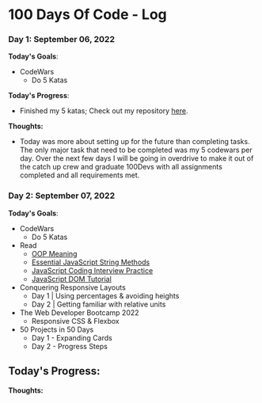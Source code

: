# 100 Days Of Code - Log

### Day 1: September 06, 2022
**Today's Goals**:
  - CodeWars
    - Do 5 Katas
    
**Today's Progress**: 
  - Finished my 5 katas; Check out my repository [here](https://github.com/T000bias/CodeWars/tree/main/JavaScript%20Solutions/8th%20kyu).
  
**Thoughts:**
 - Today was more about setting up for the future than completing tasks. The only major task that need to be completed was my 5 codewars per day. Over the next few days I will be going in overdrive to make it out of the catch up crew and graduate 100Devs with all assignments completed and all requirements met. 
 
### Day 2: September 07, 2022
**Today's Goals**:
  - CodeWars
    - Do 5 Katas
  - Read
    - [OOP Meaning](https://www.freecodecamp.org/news/what-is-object-oriented-programming/)
    - [Essential JavaScript String Methods](https://levelup.gitconnected.com/essential-javascript-string-methods-f1841dad1961)
    - [JavaScript Coding Interview Practice](https://www.freecodecamp.org/news/javascript-coding-interview-practice/)
    - [JavaScript DOM Tutorial](https://www.freecodecamp.org/news/javascript-dom-build-a-calculator-app/)
  - Conquering Responsive Layouts
    - Day 1 | Using percentages & avoiding heights
    - Day 2 | Getting familiar with relative units
  - The Web Developer Bootcamp 2022
    - Responsive CSS & Flexbox
  - 50 Projects in 50 Days
    - Day 1 - Expanding Cards
    - Day 2 - Progress Steps
    
**Today's Progress**: 
  - 
  
**Thoughts:**
 
